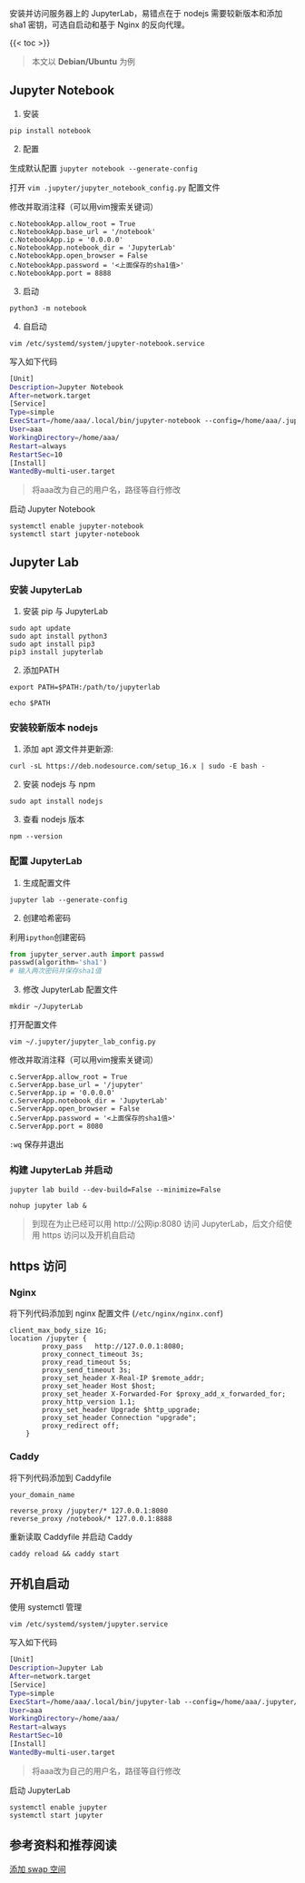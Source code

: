 
安装并访问服务器上的 JupyterLab，易错点在于 nodejs 需要较新版本和添加 sha1 密钥，可选自启动和基于 Nginx 的反向代理。

<!--more-->
{{< toc >}}

> 本文以 **Debian/Ubuntu** 为例

## Jupyter Notebook

1. 安装

`pip install notebook`

2. 配置

生成默认配置 `jupyter notebook --generate-config`

打开 `vim .jupyter/jupyter_notebook_config.py` 配置文件

修改并取消注释（可以用vim搜索关键词）

```
c.NotebookApp.allow_root = True
c.NotebookApp.base_url = '/notebook'
c.NotebookApp.ip = '0.0.0.0'
c.NotebookApp.notebook_dir = 'JupyterLab'
c.NotebookApp.open_browser = False
c.NotebookApp.password = '<上面保存的sha1值>'
c.NotebookApp.port = 8888
```

3. 启动

`python3 -m notebook`

4. 自启动

`vim /etc/systemd/system/jupyter-notebook.service`

写入如下代码

```bash
[Unit]
Description=Jupyter Notebook
After=network.target
[Service]
Type=simple
ExecStart=/home/aaa/.local/bin/jupyter-notebook --config=/home/aaa/.jupyter/jupyter_notebook_config.py
User=aaa
WorkingDirectory=/home/aaa/
Restart=always
RestartSec=10
[Install]
WantedBy=multi-user.target
```

> 将aaa改为自己的用户名，路径等自行修改

启动 Jupyter Notebook

```
systemctl enable jupyter-notebook
systemctl start jupyter-notebook
```

## Jupyter Lab

### 安装 JupyterLab

1. 安装 pip 与 JupyterLab

```
sudo apt update
sudo apt install python3
sudo apt install pip3
pip3 install jupyterlab
```

2. 添加PATH

`export PATH=$PATH:/path/to/jupyterlab`

`echo $PATH`

### 安装较新版本 nodejs

1. 添加 apt 源文件并更新源:

`curl -sL https://deb.nodesource.com/setup_16.x | sudo -E bash -`

2. 安装 nodejs 与 npm

`sudo apt install nodejs`

3. 查看 nodejs 版本

`npm --version`

### 配置 JupyterLab

1. 生成配置文件

`jupyter lab --generate-config`

2. 创建哈希密码

利用`ipython`创建密码

```python
from jupyter_server.auth import passwd
passwd(algorithm='sha1')
# 输入两次密码并保存sha1值
```

3. 修改 JupyterLab 配置文件

`mkdir ~/JupyterLab`

打开配置文件

`vim ~/.jupyter/jupyter_lab_config.py`

修改并取消注释（可以用vim搜索关键词）

```
c.ServerApp.allow_root = True
c.ServerApp.base_url = '/jupyter'
c.ServerApp.ip = '0.0.0.0'
c.ServerApp.notebook_dir = 'JupyterLab'
c.ServerApp.open_browser = False
c.ServerApp.password = '<上面保存的sha1值>'
c.ServerApp.port = 8080
```

`:wq` 保存并退出

### 构建 JupyterLab 并启动

`jupyter lab build --dev-build=False --minimize=False`

`nohup jupyter lab &`

> 到现在为止已经可以用 http://公网ip:8080 访问 JupyterLab，后文介绍使用 https 访问以及开机自启动

## https 访问

### Nginx
将下列代码添加到 nginx 配置文件 (`/etc/nginx/nginx.conf`)

```
client_max_body_size 1G;
location /jupyter {
        proxy_pass   http://127.0.0.1:8080;
        proxy_connect_timeout 3s;
        proxy_read_timeout 5s;
        proxy_send_timeout 3s;
        proxy_set_header X-Real-IP $remote_addr;
        proxy_set_header Host $host;
        proxy_set_header X-Forwarded-For $proxy_add_x_forwarded_for;
        proxy_http_version 1.1;
        proxy_set_header Upgrade $http_upgrade;
        proxy_set_header Connection "upgrade";
        proxy_redirect off;
    }
```

### Caddy

将下列代码添加到 Caddyfile

```
your_domain_name

reverse_proxy /jupyter/* 127.0.0.1:8080
reverse_proxy /notebook/* 127.0.0.1:8888
```

重新读取 Caddyfile 并启动 Caddy

`caddy reload && caddy start`

## 开机自启动

使用 systemctl 管理

`vim /etc/systemd/system/jupyter.service`

写入如下代码

```bash
[Unit]
Description=Jupyter Lab
After=network.target
[Service]
Type=simple
ExecStart=/home/aaa/.local/bin/jupyter-lab --config=/home/aaa/.jupyter/jupyter_lab_config.py
User=aaa
WorkingDirectory=/home/aaa/
Restart=always
RestartSec=10
[Install]
WantedBy=multi-user.target
```

> 将aaa改为自己的用户名，路径等自行修改

启动 JupyterLab

```
systemctl enable jupyter
systemctl start jupyter
```

## 参考资料和推荐阅读

[添加 swap 空间 ](https://cloud.tencent.com/developer/article/1835500)
